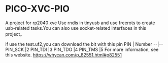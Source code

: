 # PICO-XVC-PIO
A project for rp2040 xvc
Use rndis in tinyusb and use freerots to create usb-related tasks.You can also use socket-related interfaces in this project。

if use the test.uf2,you can download the bit with this pin
PIN | Number
--|--
PIN_SCK |2
PIN_TDI |3
PIN_TDO |4
PIN_TMS |5
For more information, see this website.
https://whycan.com/p_82551.html#p82551
